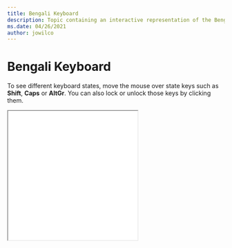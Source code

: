 ```yaml
--- 
title: Bengali Keyboard 
description: Topic containing an interactive representation of the Bengali Keyboard 
ms.date: 04/26/2021 
author: jowilco 
--- 
```

 
# Bengali Keyboard 
 
To see different keyboard states, move the mouse over state keys such as **Shift**, **Caps** or **AltGr**. You can also lock or unlock those keys by clicking them. 
 
<iframe src="kbdinben.html" height="300"></iframe> 
